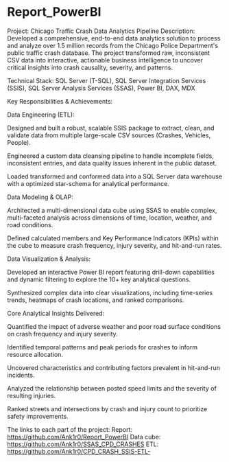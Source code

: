 # Report_PowerBI
Project: Chicago Traffic Crash Data Analytics Pipeline
Description: Developed a comprehensive, end-to-end data analytics solution to process and analyze over 1.5 million records from the Chicago Police Department's public traffic crash database. The project transformed raw, inconsistent CSV data into interactive, actionable business intelligence to uncover critical insights into crash causality, severity, and patterns.

Technical Stack: SQL Server (T-SQL), SQL Server Integration Services (SSIS), SQL Server Analysis Services (SSAS), Power BI, DAX, MDX

Key Responsibilities & Achievements:

Data Engineering (ETL):

Designed and built a robust, scalable SSIS package to extract, clean, and validate data from multiple large-scale CSV sources (Crashes, Vehicles, People).

Engineered a custom data cleansing pipeline to handle incomplete fields, inconsistent entries, and data quality issues inherent in the public dataset.

Loaded transformed and conformed data into a SQL Server data warehouse with a optimized star-schema for analytical performance.

Data Modeling & OLAP:

Architected a multi-dimensional data cube using SSAS to enable complex, multi-faceted analysis across dimensions of time, location, weather, and road conditions.

Defined calculated members and Key Performance Indicators (KPIs) within the cube to measure crash frequency, injury severity, and hit-and-run rates.

Data Visualization & Analysis:

Developed an interactive Power BI report featuring drill-down capabilities and dynamic filtering to explore the 10+ key analytical questions.

Synthesized complex data into clear visualizations, including time-series trends, heatmaps of crash locations, and ranked comparisons.

Core Analytical Insights Delivered:

Quantified the impact of adverse weather and poor road surface conditions on crash frequency and injury severity.

Identified temporal patterns and peak periods for crashes to inform resource allocation.

Uncovered characteristics and contributing factors prevalent in hit-and-run incidents.

Analyzed the relationship between posted speed limits and the severity of resulting injuries.

Ranked streets and intersections by crash and injury count to prioritize safety improvements.

The links to each part of the project: 
Report: https://github.com/Ank1r0/Report_PowerBI
Data cube: https://github.com/Ank1r0/SSAS_CPD_CRASHES
ETL: https://github.com/Ank1r0/CPD_CRASH_SSIS-ETL-



